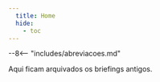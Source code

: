 ```yaml
---
  title: Home
  hide:
    - toc
---
```


--8<-- "includes/abreviacoes.md"

Aqui ficam arquivados os briefings antigos.
